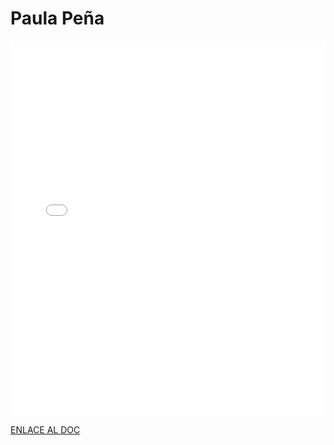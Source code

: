# Paula Peña

<MDXLayout>
  <embed src="/assets/files/Paula%20Peña%20Fernandez-1e29a56e8391c1393c2bf4ed30d510a6.pdf" type="application/pdf" width="100%" height="600px" />
</MDXLayout>

[ENLACE AL DOC](../../../static/PDFs/Commitment/Paula%20Peña%20Fernandez.pdf)